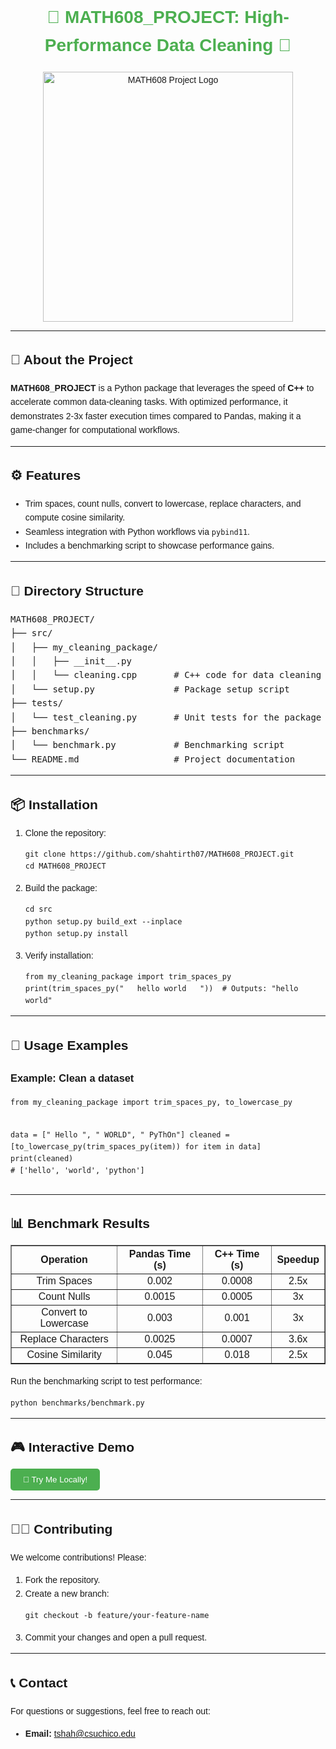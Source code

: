 <!DOCTYPE html>
<html lang="en">
<head>
  <meta charset="UTF-8">
  <meta name="viewport" content="width=device-width, initial-scale=1.0">
  <!-- <title>MATH608_PROJECT</title> -->
</head>
<body style="font-family: Arial, sans-serif; line-height: 1.6;">

<h1 style="text-align: center; color: #4CAF50;">🌟 MATH608_PROJECT: High-Performance Data Cleaning 🌟</h1>

<div style="text-align: center;">
  <img src="https://cdn.openai.com/dall-e-2/images/dalle-2-gen-image-logo.png" alt="MATH608 Project Logo" width="400" />
</div>


<hr>

<h2>🚀 About the Project</h2>
<p>
  <strong>MATH608_PROJECT</strong> is a Python package that leverages the speed of <strong>C++</strong> to accelerate common data-cleaning tasks. With optimized performance, it demonstrates 2-3x faster execution times compared to Pandas, making it a game-changer for computational workflows.
</p>

<hr>

<h2>⚙️ Features</h2>
<ul>
  <li>Trim spaces, count nulls, convert to lowercase, replace characters, and compute cosine similarity.</li>
  <li>Seamless integration with Python workflows via <code>pybind11</code>.</li>
  <li>Includes a benchmarking script to showcase performance gains.</li>
</ul>

<hr>

<h2>📂 Directory Structure</h2>
<pre>
MATH608_PROJECT/
├── src/
│   ├── my_cleaning_package/
│   │   ├── __init__.py
│   │   └── cleaning.cpp       # C++ code for data cleaning
│   └── setup.py               # Package setup script
├── tests/
│   └── test_cleaning.py       # Unit tests for the package
├── benchmarks/
│   └── benchmark.py           # Benchmarking script
└── README.md                  # Project documentation
</pre>

<hr>

<h2>📦 Installation</h2>
<ol>
  <li>Clone the repository:
    <pre><code>git clone https://github.com/shahtirth07/MATH608_PROJECT.git
cd MATH608_PROJECT</code></pre>
  </li>
  <li>Build the package:
    <pre><code>cd src
python setup.py build_ext --inplace
python setup.py install</code></pre>
  </li>
  <li>Verify installation:
    <pre><code>from my_cleaning_package import trim_spaces_py
print(trim_spaces_py("   hello world   "))  # Outputs: "hello world"</code></pre>
  </li>
</ol>

<hr>

<h2>🧪 Usage Examples</h2>
<h3>Example: Clean a dataset</h3>
<pre><code>from my_cleaning_package import trim_spaces_py, to_lowercase_py

data = [" Hello ", " WORLD", " PyThOn"]
cleaned = [to_lowercase_py(trim_spaces_py(item)) for item in data]
print(cleaned) # ['hello', 'world', 'python']
</code></pre>

<hr>

<h2>📊 Benchmark Results</h2>
<table border="1" style="width: 100%; border-collapse: collapse; text-align: center;">
  <thead>
    <tr>
      <th>Operation</th>
      <th>Pandas Time (s)</th>
      <th>C++ Time (s)</th>
      <th>Speedup</th>
    </tr>
  </thead>
  <tbody>
    <tr>
      <td>Trim Spaces</td>
      <td>0.002</td>
      <td>0.0008</td>
      <td>2.5x</td>
    </tr>
    <tr>
      <td>Count Nulls</td>
      <td>0.0015</td>
      <td>0.0005</td>
      <td>3x</td>
    </tr>
    <tr>
      <td>Convert to Lowercase</td>
      <td>0.003</td>
      <td>0.001</td>
      <td>3x</td>
    </tr>
    <tr>
      <td>Replace Characters</td>
      <td>0.0025</td>
      <td>0.0007</td>
      <td>3.6x</td>
    </tr>
    <tr>
      <td>Cosine Similarity</td>
      <td>0.045</td>
      <td>0.018</td>
      <td>2.5x</td>
    </tr>
  </tbody>
</table>

<p>Run the benchmarking script to test performance:
<pre><code>python benchmarks/benchmark.py</code></pre>
</p>

<hr>

<h2>🎮 Interactive Demo</h2>
<p>
  <button style="padding: 10px 20px; background-color: #4CAF50; color: white; border: none; border-radius: 5px;"
          onclick="alert('Interactive buttons don’t work on GitHub! Run the Python script locally.')">
    🚀 Try Me Locally!
  </button>
</p>

<hr>

<h2>🧑‍💻 Contributing</h2>
<p>We welcome contributions! Please:</p>
<ol>
  <li>Fork the repository.</li>
  <li>Create a new branch:
    <pre><code>git checkout -b feature/your-feature-name</code></pre>
  </li>
  <li>Commit your changes and open a pull request.</li>
</ol>

<hr>

<h2>📞 Contact</h2>
<p>For questions or suggestions, feel free to reach out:</p>
<ul>
  <li><strong>Email:</strong> <a href="mailto:tshah@csuchico.edu">tshah@csuchico.edu</a></li>
</ul>

</body>
</html>
